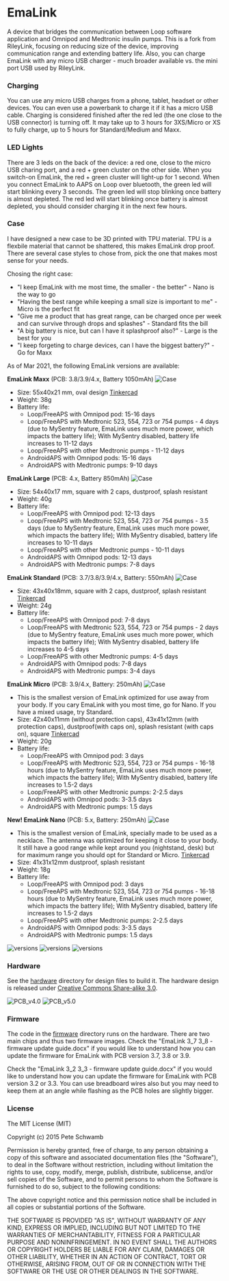 # EmaLink

A device that bridges the communication between Loop software application and Omnipod and Medtronic insulin pumps. This is a fork from RileyLink, focusing on reducing size of the device, improving communication range and extending battery life. Also, you can charge EmaLink with any micro USB charger - much broader available vs. the mini port USB used by RileyLink.

### Charging

You can use any micro USB charges from a phone, tablet, headset or other devices. You can even use a powerbank to charge it if it has a micro USB cable. 
Charging is considered finished after the red led (the one close to the USB connector) is turning off. It may take up to 3 hours for 3XS/Micro or XS to fully charge, up to 5 hours for Standard/Medium and Maxx.


### LED Lights

There are 3 leds on the back of the device: a red one, close to the micro USB charing port, and a red + green cluster on the other side. 
When you switch-on EmaLink, the red + green cluster will light-up for 1 second. 
When you connect EmaLink to AAPS on Loop over bluetooth, the green led will start blinking every 3 seconds. The green led will stop blinking once battery is almost depleted.
The red led will start blinking once battery is almost depleted, you should consider charging it in the next few hours.

### Case

I have designed a new case to be 3D printed with TPU material. TPU is a flexbile material that cannot be shattered, this makes EmaLink
drop proof. There are several case styles to chose from, pick the one that makes most sense for your needs.

Chosing the right case:
* "I keep EmaLink with me most time, the smaller - the better" - Nano is the way to go
* "Having the best range while keeping a small size is important to me" - Micro is the perfect fit
* "Give me a product that has great range, can be charged once per week and can survive through drops and splashes" - Standard fits the bill
* "A big battery is nice, but can I have it splashproof also?" - Large is the best for you
* "I keep forgeting to charge devices, can I have the biggest battery?" - Go for Maxx 

As of Mar 2021, the following EmaLink versions are available:

**EmaLink Maxx** (PCB: 3.8/3.9/4.x, Battery 1050mAh)
![Case](https://github.com/sks01/EmaLink/blob/master/pictures/Maxx.png)
* Size: 55x40x21 mm, oval design [Tinkercad](https://www.tinkercad.com/things/aMPzEObGEE7)
* Weight: 38g
* Battery life:
    *	Loop/FreeAPS with Omnipod pod: 15-16 days
    * Loop/FreeAPS with Medtronic 523, 554, 723 or 754 pumps  - 4 days (due to MySentry feature, EmaLink uses much more power, which impacts the battery life); With MySentry disabled, battery life increases to 11-12 days
    * Loop/FreeAPS with other Medtronic pumps - 11-12 days
    * AndroidAPS with Omnipod pods: 15-16 days
    * AndroidAPS with Medtronic pumps: 9-10 days

**EmaLink Large** (PCB: 4.x, Battery 850mAh)
![Case](https://github.com/sks01/EmaLink/blob/master/pictures/Large.png)
* Size: 54x40x17 mm, square with 2 caps, dustproof, splash resistant
* Weight: 40g
* Battery life:
    *	Loop/FreeAPS with Omnipod pod: 12-13 days
    * Loop/FreeAPS with Medtronic 523, 554, 723 or 754 pumps  - 3.5 days (due to MySentry feature, EmaLink uses much more power, which impacts the battery life); With MySentry disabled, battery life increases to 10-11 days
    * Loop/FreeAPS with other Medtronic pumps - 10-11 days
    * AndroidAPS with Omnipod pods: 12-13 days
    * AndroidAPS with Medtronic pumps: 7-8 days

**EmaLink Standard** (PCB: 3.7/3.8/3.9/4.x, Battery: 550mAh)
![Case](https://github.com/sks01/EmaLink/blob/master/pictures/Medium.png)
*  Size: 43x40x18mm, square with 2 caps, dustproof, splash resistant [Tinkercad](https://www.tinkercad.com/things/3494lPR24DK)
*	Weight: 24g
*	Battery life: 
    *	Loop/FreeAPS with Omnipod pod: 7-8 days
    *	Loop/FreeAPS with Medtronic 523, 554, 723 or 754 pumps  - 2 days (due to MySentry feature, EmaLink uses much more power, which impacts the battery life); With MySentry disabled, battery life increases to 4-5 days
    *	Loop/FreeAPS with other Medtronic pumps: 4-5 days
    * AndroidAPS with Omnipod pods: 7-8 days
    *	AndroidAPS with Medtronic pumps: 3-4 days

**EmaLink Micro** (PCB: 3.9/4.x, Battery: 250mAh) 
![Case](https://github.com/sks01/EmaLink/blob/master/pictures/Micro.png)
*	This is the smallest version of EmaLink optimized for use away from your body. If you cary EmaLink with you most time, go for Nano. If you have a mixed usage, try Standard.
*  Size: 42x40x11mm (without protection caps), 43x41x12mm (with protection caps), dustproof(with caps on), splash resistant (with caps on), square [Tinkercad](https://www.tinkercad.com/things/1iY2ShKmpIi)
*	Weight: 20g
*	Battery life: 
    * Loop/FreeAPS with Omnipod pod: 3 days
    * Loop/FreeAPS with Medtronic 523, 554, 723 or 754 pumps  - 16-18 hours (due to MySentry feature, EmaLink uses much more power, which impacts the battery life); With MySentry disabled, battery life increases to 1.5-2 days
    * Loop/FreeAPS with other Medtronic pumps: 2-2.5 days
    * AndroidAPS with Omnipod pods: 3-3.5 days
    * AndroidAPS with Medtronic pumps: 1.5 days
    
**New! EmaLink Nano** (PCB: 5.x, Battery: 250mAh)
![Case](https://github.com/sks01/EmaLink/blob/master/pictures/Nano.png)
*	This is the smallest version of EmaLink, specially made to be used as a necklace. The antenna was optimized for keeping it close to your body. It still have a good range while kept around you (nightstand, desk) but for maximum range you should opt for Standard or Micro. [Tinkercad](https://www.tinkercad.com/things/bE5cdci4nX8)
*  Size: 41x31x12mm dustproof, splash resistant
*	Weight: 18g
*	Battery life: 
    * Loop/FreeAPS with Omnipod pod: 3 days
    * Loop/FreeAPS with Medtronic 523, 554, 723 or 754 pumps  - 16-18 hours (due to MySentry feature, EmaLink uses much more power, which impacts the battery life); With MySentry disabled, battery life increases to 1.5-2 days
    * Loop/FreeAPS with other Medtronic pumps: 2-2.5 days
    * AndroidAPS with Omnipod pods: 3-3.5 days
    * AndroidAPS with Medtronic pumps: 1.5 days

![versions](https://github.com/sks01/EmaLink/blob/master/pictures/Compare1.png)
![versions](https://github.com/sks01/EmaLink/blob/master/pictures/Compare2.png)
![versions](https://github.com/sks01/EmaLink/blob/master/pictures/Compare3.png)

### Hardware

See the [hardware](https://github.com/sks01/emalink/tree/master/hardware) directory for design files to build it. The hardware design is released under [Creative Commons Share-alike 3.0](http://creativecommons.org/licenses/by-sa/3.0/).  

![PCB_v4.0](https://github.com/sks01/EmaLink/blob/master/pictures/EL_PCB_v4.0.png)
![PCB_v5.0](https://github.com/sks01/EmaLink/blob/master/pictures/Nano_PCB.png)

### Firmware

The code in the [firmware](https://github.com/sks01/emalink/tree/master/firmware) directory runs on the hardware.  There are two main chips and thus two firmware images.
Check the "EmaLink 3_7 3_8 - firmware update guide.docx" if you would like to understand how you can update the firmware for EmaLink with PCB version 3.7, 3.8 or 3.9.

Check the "EmaLink 3_2 3_3 - firmware update guide.docx" if you would like to understand how you can update the firmware for EmaLink with PCB version 3.2 or 3.3. You can use breadboard wires also but you may need to keep them at an angle while flashing as the PCB holes are slightly bigger.

### License

The MIT License (MIT)

Copyright (c) 2015 Pete Schwamb

Permission is hereby granted, free of charge, to any person obtaining a copy
of this software and associated documentation files (the "Software"), to deal
in the Software without restriction, including without limitation the rights
to use, copy, modify, merge, publish, distribute, sublicense, and/or sell
copies of the Software, and to permit persons to whom the Software is
furnished to do so, subject to the following conditions:

The above copyright notice and this permission notice shall be included in all
copies or substantial portions of the Software.

THE SOFTWARE IS PROVIDED "AS IS", WITHOUT WARRANTY OF ANY KIND, EXPRESS OR
IMPLIED, INCLUDING BUT NOT LIMITED TO THE WARRANTIES OF MERCHANTABILITY,
FITNESS FOR A PARTICULAR PURPOSE AND NONINFRINGEMENT. IN NO EVENT SHALL THE
AUTHORS OR COPYRIGHT HOLDERS BE LIABLE FOR ANY CLAIM, DAMAGES OR OTHER
LIABILITY, WHETHER IN AN ACTION OF CONTRACT, TORT OR OTHERWISE, ARISING FROM,
OUT OF OR IN CONNECTION WITH THE SOFTWARE OR THE USE OR OTHER DEALINGS IN THE
SOFTWARE.
